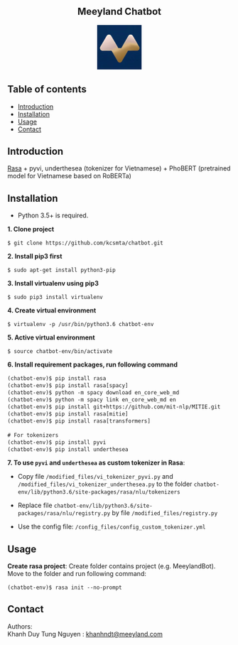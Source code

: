 <h2 align='center'>Meeyland Chatbot</h2>
<p align="center">
<img src="resources/logo.jpg" width="100" height="100" title="Multi-task learning model">
</p>

<!-- Table of content-->
## Table of contents
* [Introduction](#introduction)
* [Installation](#installation)
* [Usage](#usage)
* [Contact](#contact)

## Introduction
[Rasa](https://rasa.com/) + pyvi, underthesea (tokenizer for Vietnamese) + PhoBERT (pretrained model for Vietnamese based on RoBERTa)

## Installation
* Python 3.5+ is required.

**1. Clone project**

``` shell script
$ git clone https://github.com/kcsmta/chatbot.git
```

**2. Install pip3 first**
```shell script
$ sudo apt-get install python3-pip
```

**3. Install virtualenv using pip3**
```shell script
$ sudo pip3 install virtualenv
```

**4. Create virtual environment**
```shell script
$ virtualenv -p /usr/bin/python3.6 chatbot-env
```

**5. Active virtual environment**
```shell script
$ source chatbot-env/bin/activate 
```

**6. Install requirement packages, run following command**
```shell script
(chatbot-env)$ pip install rasa
(chatbot-env)$ pip install rasa[spacy]
(chatbot-env)$ python -m spacy download en_core_web_md
(chatbot-env)$ python -m spacy link en_core_web_md en
(chatbot-env)$ pip install git+https://github.com/mit-nlp/MITIE.git
(chatbot-env)$ pip install rasa[mitie]
(chatbot-env)$ pip install rasa[transformers]

# For tokenizers
(chatbot-env)$ pip install pyvi
(chatbot-env)$ pip install underthesea
```

**7. To use `pyvi` and `underthesea` as custom tokenizer in Rasa**: 
* Copy file `/modified_files/vi_tokenizer_pyvi.py` and `/modified_files/vi_tokenizer_underthesea.py`
to the folder `chatbot-env/lib/python3.6/site-packages/rasa/nlu/tokenizers`

<!-- 
2. Registry new tokenizers by adding following lines into file
`chatbot-env/lib/python3.6/site-packages/rasa/nlu/registry.py`:
```shell script
from rasa.nlu.tokenizers.vi_tokenizer_underthesea import VietnameseTokenizer_underthesea
from rasa.nlu.tokenizers.vi_tokenizer_pyvi import VietnameseTokenizer_pyvi
```

And then add to `component_classes` list:

```
VietnameseTokenizer_underthesea,
VietnameseTokenizer_pyvi
```
-->

* Replace file `chatbot-env/lib/python3.6/site-packages/rasa/nlu/registry.py` by file 
`/modified_files/registry.py`

* Use the config file: `/config_files/config_custom_tokenizer.yml`

## Usage
**Create rasa project**: Create folder contains project (e.g. MeeylandBot). Move to the folder 
and run following command:
```shell script
(chatbot-env)$ rasa init --no-prompt
```

## Contact
Authors: \
Khanh Duy Tung Nguyen : khanhndt@meeyland.com
